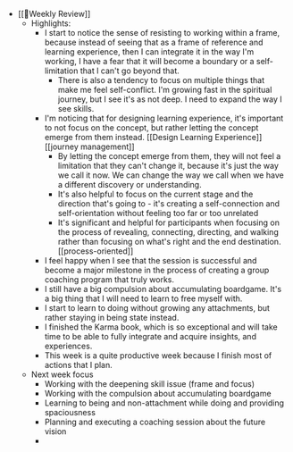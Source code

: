 - [[📝Weekly Review]]
    - Highlights:
        - I start to notice the sense of resisting to working within a frame, because instead of seeing that as a frame of reference and learning experience, then I can integrate it in the way I'm working, I have a fear that it will become a boundary or a self-limitation that I can't go beyond that.
            - There is also a tendency to focus on multiple things that make me feel self-conflict. I'm growing fast in the spiritual journey, but I see it's as not deep. I need to expand the way I see skills.
        - I'm noticing that for designing learning experience, it's important to not focus on the concept, but rather letting the concept emerge from them instead. [[Design Learning Experience]] [[journey management]]
            - By letting the concept emerge from them, they will not feel a limitation that they can't change it, because it's just the way we call it now. We can change the way we call when we have a different discovery or understanding.
            - It's also helpful to focus on the current stage and the direction that's going to - it's creating a self-connection and self-orientation without feeling too far or too unrelated
            - It's significant and helpful for participants when focusing on the process of revealing, connecting, directing, and walking rather than focusing on what's right and the end destination. [[process-oriented]]
        - I feel happy when I see that the session is successful and become a major milestone in the process of creating a group coaching program that truly works.
        - I still have a big compulsion about accumulating boardgame. It's a big thing that I will need to learn to free myself with.
        - I start to learn to doing without growing any attachments, but rather staying in being state instead.
        - I finished the Karma book, which is so exceptional and will take time to be able to fully integrate and acquire insights, and experiences.
        - This week is a quite productive week because I finish most of actions that I plan.
    - Next week focus
        - Working with the deepening skill issue (frame and focus)
        - Working with the compulsion about accumulating boardgame
        - Learning to being and non-attachment while doing and providing spaciousness
        - Planning and executing a coaching session about the future vision
        - 
